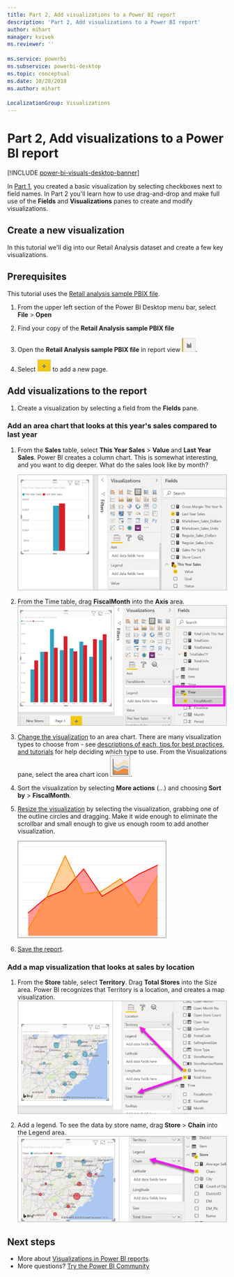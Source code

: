 ```yaml
---
title: Part 2, Add visualizations to a Power BI report
description: 'Part 2, Add visualizations to a Power BI report'
author: mihart
manager: kvivek
ms.reviewer: ''

ms.service: powerbi
ms.subservice: powerbi-desktop
ms.topic: conceptual
ms.date: 10/28/2018
ms.author: mihart

LocalizationGroup: Visualizations
---
```

# Part 2, Add visualizations to a Power BI report

[!INCLUDE [power-bi-visuals-desktop-banner](../includes/power-bi-visuals-desktop-banner.md)]

In [Part 1](power-bi-report-add-visualizations-i.md), you created a basic visualization by selecting checkboxes next to field names.  In Part 2 you'll learn how to use drag-and-drop and make full use of the **Fields** and **Visualizations** panes to create and modify visualizations.


## Create a new visualization
In this tutorial we'll dig into our Retail Analysis dataset and create a few key visualizations.

## Prerequisites

This tutorial uses the [Retail analysis sample PBIX file](http://download.microsoft.com/download/9/6/D/96DDC2FF-2568-491D-AAFA-AFDD6F763AE3/Retail%20Analysis%20Sample%20PBIX.pbix).

1. From the upper left section of the Power BI Desktop menu bar, select **File** > **Open**
   
2. Find your copy of the **Retail Analysis sample PBIX file**

1. Open the **Retail Analysis sample PBIX file** in report view ![Screenshot of the report view icon.](media/power-bi-visualization-kpi/power-bi-report-view.png).

1. Select ![Screenshot of the yellow tab.](media/power-bi-visualization-kpi/power-bi-yellow-tab.png) to add a new page.

## Add visualizations to the report

1. Create a visualization by selecting a field from the **Fields** pane.


### Add an area chart that looks at this year's sales compared to last year

1. From the **Sales** table, select **This Year Sales** > **Value** and **Last Year Sales**. Power BI creates a column chart.  This is somewhat interesting, and you want to dig deeper. What do the sales look like by month?  
   
   ![Screenshot showing column chart](media/power-bi-report-add-visualizations-ii/power-bi-start.png)

2. From the Time table, drag **FiscalMonth** into the **Axis** area.  
   ![Screenshot showing column chart with FiscalMonth as axis](media/power-bi-report-add-visualizations-ii/power-bi-fiscalmonth.png)

3. [Change the visualization](power-bi-report-change-visualization-type.md) to an area chart.  There are many visualization types to choose from - see [descriptions of each, tips for best practices, and tutorials](power-bi-visualization-types-for-reports-and-q-and-a.md) for help deciding which type to use. From the Visualizations pane, select the area chart icon ![Area chart icon from Visualizations pane](media/power-bi-report-add-visualizations-ii/power-bi-area-chart.png).

4. Sort the visualization by selecting **More actions** (...) and choosing **Sort by** >  **FiscalMonth**.

5. [Resize the visualization](power-bi-visualization-move-and-resize.md) by selecting the visualization, grabbing one of the outline circles and dragging. Make it wide enough to eliminate the scrollbar and small enough to give us enough room to add another visualization.
   
   ![](media/power-bi-report-add-visualizations-ii/pbi_part2_7b.png)
6. [Save the report](../service-report-save.md).

### Add a map visualization that looks at sales by location

1. From the **Store** table, select **Territory**. Drag **Total Stores** into the Size area. Power BI recognizes that Territory is a location, and creates a map visualization.  
   ![Area chart](media/power-bi-report-add-visualizations-ii/power-bi-map1.png)

2. Add a legend.  To see the data by store name, drag **Store** > **Chain** into the Legend area.  
   ![](media/power-bi-report-add-visualizations-ii/power-bi-chain.png)

## Next steps
* More about [Visualizations in Power BI reports](power-bi-report-visualizations.md).  
* More questions? [Try the Power BI Community](http://community.powerbi.com/)


